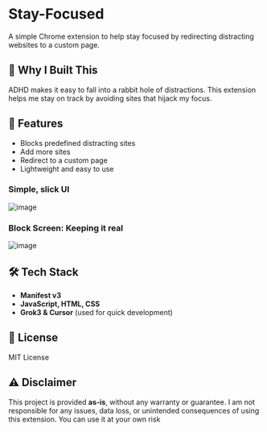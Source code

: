 # Stay-Focused

A simple Chrome extension to help stay focused by redirecting distracting websites to a custom page.


## 🎯 Why I Built This
ADHD makes it easy to fall into a rabbit hole of distractions. This extension helps me stay on track by avoiding sites that hijack my focus.


## 🔹 Features
- Blocks predefined distracting sites
- Add more sites
- Redirect to a custom page  
- Lightweight and easy to use


### Simple, slick UI
![image](https://github.com/user-attachments/assets/ef10ec6c-708a-485e-8ede-cd221ff94a5f)


### Block Screen: Keeping it real
![image](https://github.com/user-attachments/assets/de8dd0a3-358f-4730-932f-1625ef358ded)


## 🛠️ Tech Stack
- **Manifest v3**  
- **JavaScript, HTML, CSS**  
- **Grok3 & Cursor** (used for quick development)  


## 📜 License
MIT License


## ⚠️ Disclaimer
This project is provided **as-is**, without any warranty or guarantee. I am not responsible for any issues, data loss, or unintended consequences of using this extension. You can use it at your own risk



